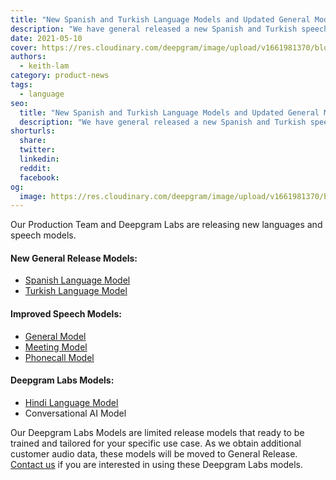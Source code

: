```yaml
---
title: "New Spanish and Turkish Language Models and Updated General Models"
description: "We have general released a new Spanish and Turkish speech model, improve all our general models and are limited releasing a Hindi and Conversational AI model"
date: 2021-05-10
cover: https://res.cloudinary.com/deepgram/image/upload/v1661981370/blog/new-spanish-and-turkish-language-models-and-updated-general-models/new-spanish-turkish-models%402x.jpg
authors:
  - keith-lam
category: product-news
tags:
  - language
seo:
  title: "New Spanish and Turkish Language Models and Updated General Models"
  description: "We have general released a new Spanish and Turkish speech model, improve all our general models and are limited releasing a Hindi and Conversational AI model"
shorturls:
  share: 
  twitter: 
  linkedin: 
  reddit: 
  facebook: 
og:
  image: https://res.cloudinary.com/deepgram/image/upload/v1661981370/blog/new-spanish-and-turkish-language-models-and-updated-general-models/new-spanish-turkish-models%402x.jpg
---
```


Our Production Team and Deepgram Labs are releasing new languages and speech models.

#### New General Release Models:

*   [Spanish Language Model](https://deepgram.com/changelog/improved-spanish-support/)
*   [Turkish Language Model](https://deepgram.com/changelog/improved-turkish-support/)

#### Improved Speech Models:

*   [General Model](https://deepgram.com/changelog/updated-general-model-english-us/)
*   [Meeting Model](https://deepgram.com/changelog/updated-meeting-model-english-us/)
*   [Phonecall Model](https://deepgram.com/changelog/updated-phonecall-model-english-us/)

#### Deepgram Labs Models:

*   [Hindi Language Model](https://deepgram.com/changelog/hindi-support/)
*   Conversational AI Model

Our Deepgram Labs Models are limited release models that ready to be trained and tailored for your specific use case.  As we obtain additional customer audio data, these models will be moved to General Release. [Contact us](https://www.deepgram.com/contact-us) if you are interested in using these Deepgram Labs models.
